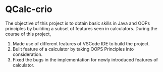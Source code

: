 # QCalc-crio
The objective of this project is to obtain basic skills in Java and OOPs principles by building a subset of features seen in calculators.
During the course of this project,
1) Made use of different features of VSCode IDE to build the project.
2) Built feature of a calculator by taking OOPS Principles into consideration.
3) Fixed the bugs in the implementation for newly introduced features of calculator.
